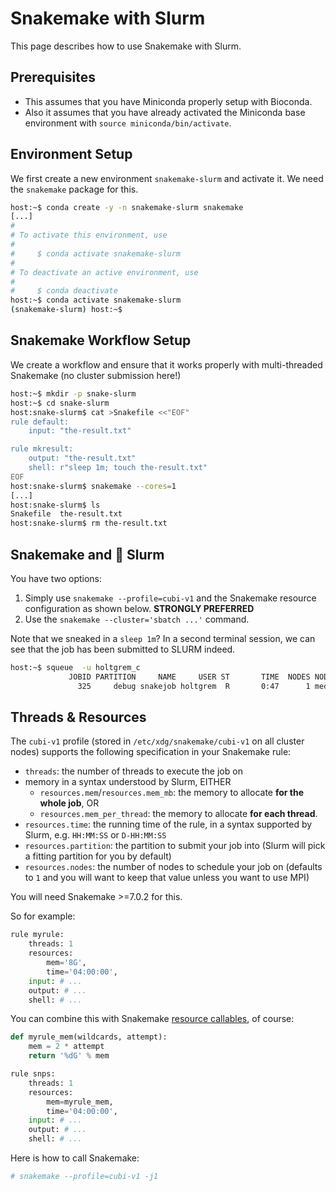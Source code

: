 # Snakemake with Slurm

This page describes how to use Snakemake with Slurm.

## Prerequisites

- This assumes that you have Miniconda properly setup with Bioconda.
- Also it assumes that you have already activated the Miniconda base environment with `source miniconda/bin/activate`.

## Environment Setup

We first create a new environment `snakemake-slurm` and activate it.
We need the `snakemake` package for this.

```bash
host:~$ conda create -y -n snakemake-slurm snakemake
[...]
#
# To activate this environment, use
#
#     $ conda activate snakemake-slurm
#
# To deactivate an active environment, use
#
#     $ conda deactivate
host:~$ conda activate snakemake-slurm
(snakemake-slurm) host:~$
```

## Snakemake Workflow Setup

We create a workflow and ensure that it works properly with multi-threaded Snakemake (no cluster submission here!)

```bash
host:~$ mkdir -p snake-slurm
host:~$ cd snake-slurm
host:snake-slurm$ cat >Snakefile <<"EOF"
rule default:
    input: "the-result.txt"

rule mkresult:
    output: "the-result.txt"
    shell: r"sleep 1m; touch the-result.txt"
EOF
host:snake-slurm$ snakemake --cores=1
[...]
host:snake-slurm$ ls
Snakefile  the-result.txt
host:snake-slurm$ rm the-result.txt
```

## Snakemake and :tada: Slurm

You have two options:

1. Simply use `snakemake --profile=cubi-v1` and the Snakemake resource configuration as shown below. **STRONGLY PREFERRED**
2. Use the `snakemake --cluster='sbatch ...'` command.

Note that we sneaked in a `sleep 1m`? In a second terminal session, we can see that the job has been submitted to SLURM indeed.

```bash
host:~$ squeue  -u holtgrem_c
             JOBID PARTITION     NAME     USER ST       TIME  NODES NODELIST(REASON)
               325     debug snakejob holtgrem  R       0:47      1 med0127
```

## Threads & Resources

The `cubi-v1` profile (stored in `/etc/xdg/snakemake/cubi-v1` on all cluster nodes) supports the following specification in your Snakemake rule:

* `threads`: the number of threads to execute the job on
* memory in a syntax understood by Slurm, EITHER
    * `resources.mem`/`resources.mem_mb`: the memory to allocate **for the whole job**, OR 
    * `resources.mem_per_thread`: the memory to allocate **for each thread**.
* `resources.time`: the running time of the rule, in a syntax supported by Slurm, e.g. `HH:MM:SS` or `D-HH:MM:SS`
* `resources.partition`: the partition to submit your job into (Slurm will pick a fitting partition for you by default)
* `resources.nodes`: the number of nodes to schedule your job on (defaults to `1` and you will want to keep that value unless you want to use MPI)

You will need Snakemake >=7.0.2 for this.

So for example:

```python
rule myrule:
    threads: 1
    resources:
        mem='8G',
        time='04:00:00',
    input: # ...
    output: # ...
    shell: # ...
```

You can combine this with Snakemake [resource callables](https://snakemake.readthedocs.io/en/stable/snakefiles/rules.html?highlight=resources#resources), of course:

```python
def myrule_mem(wildcards, attempt):
    mem = 2 * attempt
    return '%dG' % mem

rule snps:
    threads: 1
    resources:
        mem=myrule_mem,
        time='04:00:00',
    input: # ...
    output: # ...
    shell: # ...
```

Here is how to call Snakemake:

```bash
# snakemake --profile=cubi-v1 -j1
```

